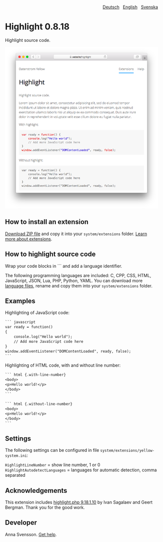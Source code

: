 <p align="right"><a href="README-de.md">Deutsch</a> &nbsp; <a href="README.md">English</a> &nbsp; <a href="README-sv.md">Svenska</a></p>

# Highlight 0.8.18

Highlight source code.

<p align="center"><img src="SCREENSHOT.png" alt="Screenshot"></p>

## How to install an extension

[Download ZIP file](https://github.com/annaesvensson/yellow-highlight/archive/refs/heads/main.zip) and copy it into your `system/extensions` folder. [Learn more about extensions](https://github.com/annaesvensson/yellow-update).

## How to highlight source code

Wrap your code blocks in \`\`\` and add a language identifier.

The following programming languages are included: C, CPP, CSS, HTML, JavaScript, JSON, Lua, PHP, Python, YAML. You can download more [language files](https://github.com/scrivo/highlight.php/tree/master/src/Highlight/languages), rename and copy them into your `system/extensions` folder.

## Examples

Highlighting of JavaScript code:

    ``` javascript
    var ready = function() 
    {
        console.log("Hello world");
        // Add more JavaScript code here
    }
    window.addEventListener("DOMContentLoaded", ready, false);
    ```

Highlighting of HTML code, with and without line number:
    
    ``` html {.with-line-number}
    <body>
    <p>Hello world!</p>
    </body>
    ```

    ``` html {.without-line-number}
    <body>
    <p>Hello world!</p>
    </body>
    ```

## Settings

The following settings can be configured in file `system/extensions/yellow-system.ini`:

`HighlightLineNumber` = show line number, 1 or 0  
`HighlightAutodetectLanguages` = languages for automatic detection, comma separated  

## Acknowledgements

This extension includes [highlight.php 9.18.1.10](https://github.com/scrivo/highlight.php) by Ivan Sagalaev and Geert Bergman. Thank you for the good work.

## Developer

Anna Svensson. [Get help](https://datenstrom.se/yellow/help/).
